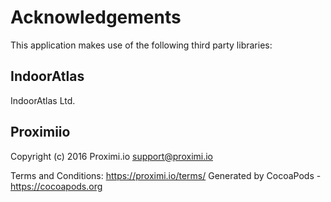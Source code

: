 # Acknowledgements
This application makes use of the following third party libraries:

## IndoorAtlas

IndoorAtlas Ltd.

## Proximiio

Copyright (c) 2016 Proximi.io <support@proximi.io>

Terms and Conditions: https://proximi.io/terms/
Generated by CocoaPods - https://cocoapods.org
